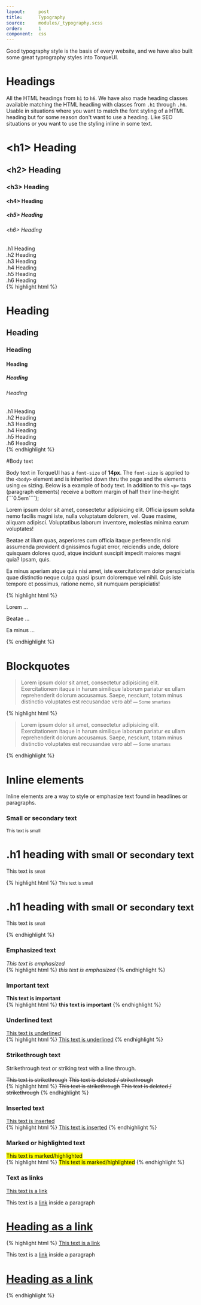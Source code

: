 ```yaml
---
layout:     post
title:      Typography
source:     modules/_typography.scss
order:      1
component:  css
---
```



<p class="lead">Good typography style is the basis of every website, and we have also built some great typrography styles into TorqueUI.</p>

# Headings

All the HTML headings from ```h1``` to ```h6```. We have also made heading classes available matching the HTML headling with classes from ```.h1``` through ```.h6```. Usable in situations where you want to match the font styling of a HTML heading but for some reason don't want to use a heading. Like SEO situations or you want to use the styling inline in some text.

<div class="m-browser">
  <div class="browser">
    <div class="image">
        <div class="content">
            <h1>&lt;h1&gt; Heading</h1>
            <h2>&lt;h2&gt; Heading</h2>
            <h3>&lt;h3&gt; Heading</h3>
            <h4>&lt;h4&gt; Heading</h4>
            <h5>&lt;h5&gt; Heading</h5>
            <h6>&lt;h6&gt; Heading</h6>
            <div class="h1">.h1 Heading</div>
            <div class="h2">.h2 Heading</div>
            <div class="h3">.h3 Heading</div>
            <div class="h4">.h4 Heading</div>
            <div class="h5">.h5 Heading</div>
            <div class="h6">.h6 Heading</div>
        </div>
    </div>
  </div>
{% highlight html %}
<h1>Heading</h1>
<h2>Heading</h2>
<h3>Heading</h3>
<h4>Heading</h4>
<h5>Heading</h5>
<h6>Heading</h6>
<div class="h1">.h1 Heading</div>
<div class="h2">.h2 Heading</div>
<div class="h3">.h3 Heading</div>
<div class="h4">.h4 Heading</div>
<div class="h5">.h5 Heading</div>
<div class="h6">.h6 Heading</div>
{% endhighlight %}
</div>


#Body text

Body text in TorqueUI has a ```font-size``` of **14px**. The ```font-size``` is applied to the ```<body>``` element and is inherited down thru the page and the elements using ```em``` sizing. Below is a example of body text. In addition to this ```<p>``` tags (paragraph elements) receive a bottom margin of half their line-height (```0.5em````);

<div class="m-browser">
  <div class="browser">
    <div class="image">
        <div class="content">
        <p>Lorem ipsum dolor sit amet, consectetur adipisicing elit. Officia ipsum soluta nemo facilis magni iste, nulla voluptatum dolorem, vel. Quae maxime, aliquam adipisci. Voluptatibus laborum inventore, molestias minima earum voluptates!</p>
        <p>Beatae at illum quas, asperiores cum officia itaque perferendis nisi assumenda provident dignissimos fugiat error, reiciendis unde, dolore quisquam dolores quod, atque incidunt suscipit impedit maiores magni quia? Ipsam, quis.</p>
        <p>Ea minus aperiam atque quis nisi amet, iste exercitationem dolor perspiciatis quae distinctio neque culpa quasi ipsum doloremque vel nihil. Quis iste tempore et possimus, ratione nemo, sit numquam perspiciatis!</p>
        </div>
    </div>
  </div>
{% highlight html %}
<p>Lorem ...</p>
<p>Beatae ...</p>
<p>Ea minus ...</p>
{% endhighlight %}
</div>


# Blockquotes

<div class="m-browser">
  <div class="browser">
    <div class="image">
        <div class="content">
            <blockquote>
              <p>Lorem ipsum dolor sit amet, consectetur adipisicing elit. Exercitationem
              itaque in harum similique laborum pariatur ex ullam reprehenderit dolorum
              accusamus. Saepe, nesciunt, totam minus distinctio voluptates est recusandae
              vero ab!
              <small>— Some smartass</small>
              </p>
            </blockquote>        
        </div>
    </div>
  </div>
{% highlight html %}
<blockquote>
  <p>Lorem ipsum dolor sit amet, consectetur adipisicing elit. Exercitationem
  itaque in harum similique laborum pariatur ex ullam reprehenderit dolorum
  accusamus. Saepe, nesciunt, totam minus distinctio voluptates est recusandae
  vero ab!
  <small>— Some smartass</small>
  </p>
</blockquote>
{% endhighlight %}
</div>




# Inline elements
Inline elements are a way to style or emphasize text found in headlines or paragraphs. 

### Small or secondary text

<div class="m-browser">
  <div class="browser">
    <div class="image">
        <div class="content">
        <small>This text is small</small>
        <h1>.h1 heading with <small>small</small> or <small>secondary text</small></h1>
        <p>This text is <small>small</small></p>
        </div>
    </div>
  </div>
{% highlight html %}
<small>This text is small</small>
<h1>.h1 heading with <small>small</small> or <small>secondary text</small></h1>
<p>This text is <small>small</small></p>
{% endhighlight %}
</div>


### Emphasized text

<div class="m-browser">
  <div class="browser">
    <div class="image">
        <div class="content">
            <em>This text is emphasized</em>
        </div>
    </div>
  </div>
{% highlight html %}
<em>this text is emphasized</em>
{% endhighlight %}
</div>


### Important text

<div class="m-browser">
  <div class="browser">
    <div class="image">
        <div class="content">
            <strong>This text is important</strong>
        </div>
    </div>
  </div>
{% highlight html %}
<strong>this text is important</strong>
{% endhighlight %}
</div>


### Underlined text

<div class="m-browser">
  <div class="browser">
    <div class="image">
        <div class="content">
            <u>This text is underlined</u>
        </div>
    </div>
  </div>
{% highlight html %}
<u>This text is underlined</u>
{% endhighlight %}
</div>

### Strikethrough text
Strikethrough text or striking text with a line through.

<div class="m-browser">
  <div class="browser">
    <div class="image">
        <div class="content">
        <s>This text is strikethrough</s>
        <del>This text is deleted / strikethrough</del>
        </div>
    </div>
  </div>
{% highlight html %}
<s>This text is strikethrough</s>
<del>This text is deleted / strikethrough</del>
{% endhighlight %}
</div>



### Inserted text

<div class="m-browser">
  <div class="browser">
    <div class="image">
        <div class="content">
            <ins>This text is inserted</ins>
        </div>
    </div>
  </div>
{% highlight html %}
<ins>This text is inserted</ins>
{% endhighlight %}
</div>




### Marked or highlighted text

<div class="m-browser">
  <div class="browser">
    <div class="image">
        <div class="content">
            <mark>This text is marked/highlighted</mark>
        </div>
    </div>
  </div>
{% highlight html %}
<mark>This text is marked/highlighted</mark>
{% endhighlight %}
</div>





### Text as links 

<div class="m-browser">
  <div class="browser">
    <div class="image">
        <div class="content">
            <a href="#">This text is a link</a>
            <p>This text is a <a href="#">link</a> inside a paragraph</p>
            <h1><a href="#">Heading as a link</a></h1>
        </div>
    </div>
  </div>
{% highlight html %}
<a href="#">This text is a link</a>
<p>This text is a <a href="#">link</a> inside a paragraph</p>
<h1><a href="#">Heading as a link</a></h1>
{% endhighlight %}
</div>




